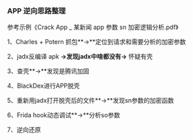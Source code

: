 ### APP 逆向思路整理

参考示例《Crack App _ 某新闻 app 参数 sn 加密逻辑分析.pdf》



1、Charles + Potern 抓包**->**定位到请求和需要分析的加密参数

2、jadx反编译 apk **->**发现jadx中啥都没有**->** 怀疑有壳

3、查壳**->**发现是腾讯加固

4、BlackDex进行APP脱壳

5、重新用jadx打开脱壳后的文件**->**发现sn参数的加密函数

6、Frida hook动态调试**->**分析so参数

7、逆向还原


